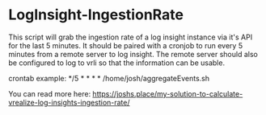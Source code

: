 # LogInsight-IngestionRate

This script will grab the ingestion rate of a log insight instance via it's API for the last 5 minutes. It should be paired with a cronjob to run every 5 minutes from a remote server to log insight. The remote server should also be configured to log to vrli so that the information can be usable.

crontab example:
*/5 * * * * /home/josh/aggregateEvents.sh

You can read more here: https://joshs.place/my-solution-to-calculate-vrealize-log-insights-ingestion-rate/
